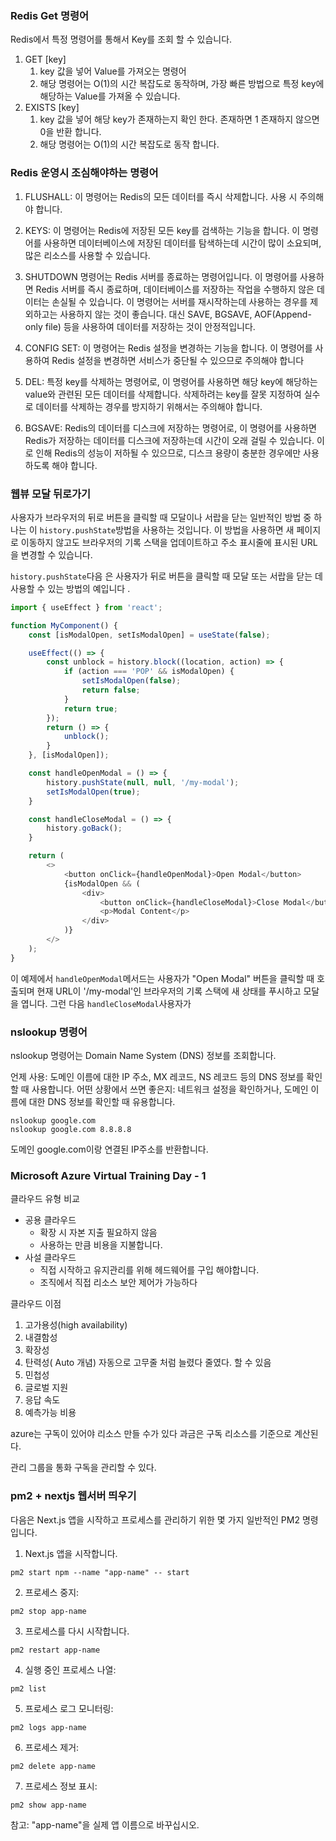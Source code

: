 ### Redis  Get 명령어

Redis에서 특정 명령어를 통해서 Key를 조회 할 수 있습니다.

1. GET [key]
    1. key 값을 넣어 Value를 가져오는 명령어
    2.  해당 명령어는 O(1)의 시간 복잡도로 동작하며, 가장 빠른 방법으로 특정 key에 해당하는 Value를 가져올 수 있습니다.
2. EXISTS [key]
    1. key 값을 넣어 해당 key가 존재하는지 확인 한다. 존재하면 1 존재하지 않으면 0을 반환 합니다.
    2. 해당 명령어는 O(1)의 시간 복잡도로 동작 합니다.


### Redis 운영시 조심해야하는 명령어

1.  FLUSHALL: 이 명령어는 Redis의 모든 데이터를 즉시 삭제합니다. 사용 시 주의해야 합니다.

2.  KEYS: 이 명령어는 Redis에 저장된 모든 key를 검색하는 기능을 합니다. 이 명령어를 사용하면 데이터베이스에 저장된 데이터를 탐색하는데 시간이 많이 소요되며, 많은 리소스를 사용할 수 있습니다.

4.  SHUTDOWN 명령어는 Redis 서버를 종료하는 명령어입니다. 이 명령어를 사용하면 Redis 서버를 즉시 종료하며, 데이터베이스를 저장하는 작업을 수행하지 않은 데이터는 손실될 수 있습니다. 이 명령어는 서버를 재시작하는데 사용하는 경우를 제외하고는 사용하지 않는 것이 좋습니다. 대신 SAVE, BGSAVE, AOF(Append-only file) 등을 사용하여 데이터를 저장하는 것이 안정적입니다.

6.  CONFIG SET: 이 명령어는 Redis 설정을 변경하는 기능을 합니다. 이 명령어를 사용하여 Redis 설정을 변경하면 서비스가 중단될 수 있으므로 주의해야 합니다

8.  DEL: 특정 key를 삭제하는 명령어로, 이 명령어를 사용하면 해당 key에 해당하는 value와 관련된 모든 데이터를 삭제합니다. 삭제하려는 key를 잘못 지정하여 실수로 데이터를 삭제하는 경우를 방지하기 위해서는 주의해야 합니다.

6.  BGSAVE: Redis의 데이터를 디스크에 저장하는 명령어로, 이 명령어를 사용하면 Redis가 저장하는 데이터를 디스크에 저장하는데 시간이 오래 걸릴 수 있습니다. 이로 인해 Redis의 성능이 저하될 수 있으므로, 디스크 용량이 충분한 경우에만 사용하도록 해야 합니다.


###  웹뷰 모달 뒤로가기

사용자가 브라우저의 뒤로 버튼을 클릭할 때 모달이나 서랍을 닫는 일반적인 방법 중 하나는 이 `history.pushState`방법을 사용하는 것입니다. 이 방법을 사용하면 새 페이지로 이동하지 않고도 브라우저의 기록 스택을 업데이트하고 주소 표시줄에 표시된 URL을 변경할 수 있습니다.

`history.pushState`다음 은 사용자가 뒤로 버튼을 클릭할 때 모달 또는 서랍을 닫는 데 사용할 수 있는 방법의 예입니다 .


```javascript
import { useEffect } from 'react';

function MyComponent() {
    const [isModalOpen, setIsModalOpen] = useState(false);

    useEffect(() => {
        const unblock = history.block((location, action) => {
            if (action === 'POP' && isModalOpen) {
                setIsModalOpen(false);
                return false;
            }
            return true;
        });
        return () => {
            unblock();
        }
    }, [isModalOpen]);

    const handleOpenModal = () => {
        history.pushState(null, null, '/my-modal');
        setIsModalOpen(true);
    }

    const handleCloseModal = () => {
        history.goBack();
    }

    return (
        <>
            <button onClick={handleOpenModal}>Open Modal</button>
            {isModalOpen && (
                <div>
                    <button onClick={handleCloseModal}>Close Modal</button>
                    <p>Modal Content</p>
                </div>
            )}
        </>
    );
}

```

이 예제에서 `handleOpenModal`메서드는 사용자가 "Open Modal" 버튼을 클릭할 때 호출되며 현재 URL이 '/my-modal'인 브라우저의 기록 스택에 새 상태를 푸시하고 모달을 엽니다. 그런 다음 `handleCloseModal`사용자가


### nslookup 명령어
nslookup 명령어는 Domain Name System (DNS) 정보를 조회합니다.

언제 사용: 도메인 이름에 대한 IP 주소, MX 레코드, NS 레코드 등의 DNS 정보를 확인할 때 사용합니다.
어떤 상황에서 쓰면 좋은지: 네트워크 설정을 확인하거나, 도메인 이름에 대한 DNS 정보를 확인할 때 유용합니다.

```
nslookup google.com
nslookup google.com 8.8.8.8
```
도메인 google.com이랑 연결된 IP주소를 반환합니다.


### Microsoft Azure Virtual Training Day - 1

클라우드 유형 비교
- 공용 클라우드
   - 확장 시 자본 지출 필요하지 않음
   - 사용하는 만큼 비용을 지불합니다.
- 사설 클라우드
   - 직접 시작하고 유지관리를 위해 헤드웨어를 구입 해야합니다.
   - 조직에서 직접 리소스 보안 제어가 가능하다

클라우드 이점
1. 고가용성(high availability)
2. 내결함성
3. 확장성
4. 탄력성( Auto 개념) 자동으로 고무줄 처럼 늘렸다 줄였다. 할 수 있음
5. 민첩성
6. 글로벌 지원
7. 응답 속도
8. 예측가능 비용

azure는 구독이 있어야 리소스 만들 수가 있다
과금은 구독 리소스를 기준으로 계산된다.

관리 그룹을 통화 구독을 관리할 수 있다.


### pm2 + nextjs  웹서버 띄우기

다음은 Next.js 앱을 시작하고 프로세스를 관리하기 위한 몇 가지 일반적인 PM2 명령입니다.

1.  Next.js 앱을 시작합니다.

`pm2 start npm --name "app-name" -- start`

2.  프로세스 중지:

`pm2 stop app-name`

3.  프로세스를 다시 시작합니다.

`pm2 restart app-name`

4.  실행 중인 프로세스 나열:

`pm2 list`

5.  프로세스 로그 모니터링:

`pm2 logs app-name`

6.  프로세스 제거:

`pm2 delete app-name`

7.  프로세스 정보 표시:

`pm2 show app-name`

참고: "app-name"을 실제 앱 이름으로 바꾸십시오.

